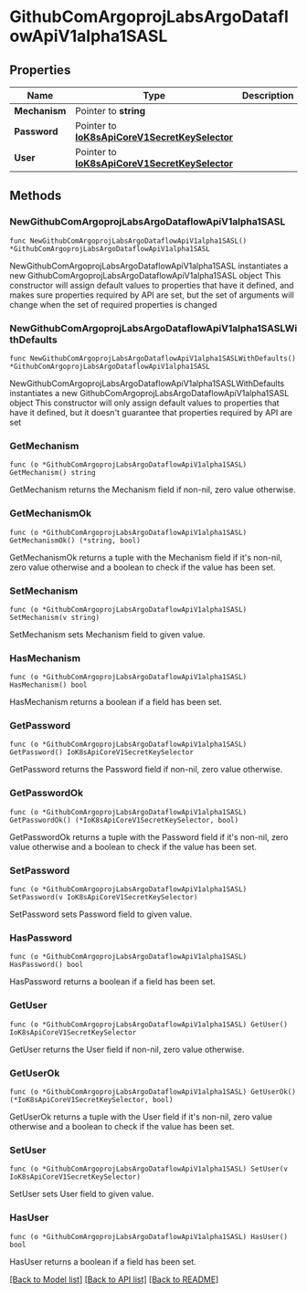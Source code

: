 # GithubComArgoprojLabsArgoDataflowApiV1alpha1SASL

## Properties

Name | Type | Description | Notes
------------ | ------------- | ------------- | -------------
**Mechanism** | Pointer to **string** |  | [optional] 
**Password** | Pointer to [**IoK8sApiCoreV1SecretKeySelector**](IoK8sApiCoreV1SecretKeySelector.md) |  | [optional] 
**User** | Pointer to [**IoK8sApiCoreV1SecretKeySelector**](IoK8sApiCoreV1SecretKeySelector.md) |  | [optional] 

## Methods

### NewGithubComArgoprojLabsArgoDataflowApiV1alpha1SASL

`func NewGithubComArgoprojLabsArgoDataflowApiV1alpha1SASL() *GithubComArgoprojLabsArgoDataflowApiV1alpha1SASL`

NewGithubComArgoprojLabsArgoDataflowApiV1alpha1SASL instantiates a new GithubComArgoprojLabsArgoDataflowApiV1alpha1SASL object
This constructor will assign default values to properties that have it defined,
and makes sure properties required by API are set, but the set of arguments
will change when the set of required properties is changed

### NewGithubComArgoprojLabsArgoDataflowApiV1alpha1SASLWithDefaults

`func NewGithubComArgoprojLabsArgoDataflowApiV1alpha1SASLWithDefaults() *GithubComArgoprojLabsArgoDataflowApiV1alpha1SASL`

NewGithubComArgoprojLabsArgoDataflowApiV1alpha1SASLWithDefaults instantiates a new GithubComArgoprojLabsArgoDataflowApiV1alpha1SASL object
This constructor will only assign default values to properties that have it defined,
but it doesn't guarantee that properties required by API are set

### GetMechanism

`func (o *GithubComArgoprojLabsArgoDataflowApiV1alpha1SASL) GetMechanism() string`

GetMechanism returns the Mechanism field if non-nil, zero value otherwise.

### GetMechanismOk

`func (o *GithubComArgoprojLabsArgoDataflowApiV1alpha1SASL) GetMechanismOk() (*string, bool)`

GetMechanismOk returns a tuple with the Mechanism field if it's non-nil, zero value otherwise
and a boolean to check if the value has been set.

### SetMechanism

`func (o *GithubComArgoprojLabsArgoDataflowApiV1alpha1SASL) SetMechanism(v string)`

SetMechanism sets Mechanism field to given value.

### HasMechanism

`func (o *GithubComArgoprojLabsArgoDataflowApiV1alpha1SASL) HasMechanism() bool`

HasMechanism returns a boolean if a field has been set.

### GetPassword

`func (o *GithubComArgoprojLabsArgoDataflowApiV1alpha1SASL) GetPassword() IoK8sApiCoreV1SecretKeySelector`

GetPassword returns the Password field if non-nil, zero value otherwise.

### GetPasswordOk

`func (o *GithubComArgoprojLabsArgoDataflowApiV1alpha1SASL) GetPasswordOk() (*IoK8sApiCoreV1SecretKeySelector, bool)`

GetPasswordOk returns a tuple with the Password field if it's non-nil, zero value otherwise
and a boolean to check if the value has been set.

### SetPassword

`func (o *GithubComArgoprojLabsArgoDataflowApiV1alpha1SASL) SetPassword(v IoK8sApiCoreV1SecretKeySelector)`

SetPassword sets Password field to given value.

### HasPassword

`func (o *GithubComArgoprojLabsArgoDataflowApiV1alpha1SASL) HasPassword() bool`

HasPassword returns a boolean if a field has been set.

### GetUser

`func (o *GithubComArgoprojLabsArgoDataflowApiV1alpha1SASL) GetUser() IoK8sApiCoreV1SecretKeySelector`

GetUser returns the User field if non-nil, zero value otherwise.

### GetUserOk

`func (o *GithubComArgoprojLabsArgoDataflowApiV1alpha1SASL) GetUserOk() (*IoK8sApiCoreV1SecretKeySelector, bool)`

GetUserOk returns a tuple with the User field if it's non-nil, zero value otherwise
and a boolean to check if the value has been set.

### SetUser

`func (o *GithubComArgoprojLabsArgoDataflowApiV1alpha1SASL) SetUser(v IoK8sApiCoreV1SecretKeySelector)`

SetUser sets User field to given value.

### HasUser

`func (o *GithubComArgoprojLabsArgoDataflowApiV1alpha1SASL) HasUser() bool`

HasUser returns a boolean if a field has been set.


[[Back to Model list]](../README.md#documentation-for-models) [[Back to API list]](../README.md#documentation-for-api-endpoints) [[Back to README]](../README.md)


